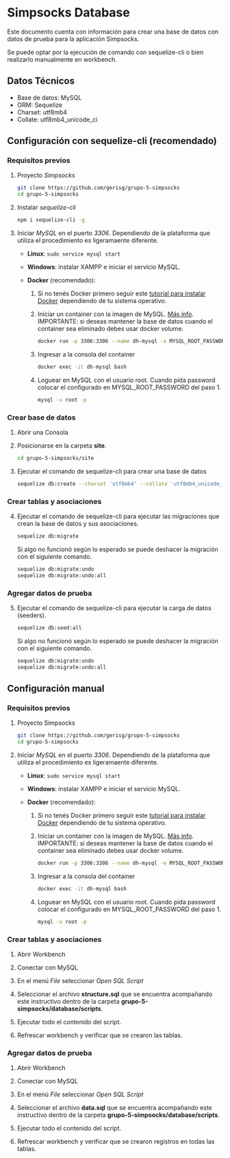 # Simpsocks Database

Este documento cuenta con información para crear una base de datos con datos de prueba para la aplicación Simpsocks.

Se puede optar por la ejecución de comando con sequelize-cli o bien realizarlo manualmente en workbench.

## Datos Técnicos

- Base de datos: MySQL
- ORM: Sequelize
- Charset: utf8mb4
- Collate: utf8mb4_unicode_ci

## Configuración con sequelize-cli (recomendado)

### Requisitos previos

1. Proyecto _Simpsocks_

    ```sh
    git clone https://github.com/gerisg/grupo-5-simpsocks
    cd grupo-5-simpsocks
    ```

2. Instalar _sequelize-cli_

    ```sh
    npm i sequelize-cli -g
    ```

3. Iniciar _MySQL_ en el puerto _3306_. Dependiendo de la plataforma que utiliza el procedimiento es ligeramaente diferente.

    - __Linux__: ```sudo service mysql start```

    - __Windows__: instalar XAMPP e iniciar el servicio MySQL.
    
    - __Docker__ (recomendado):

        1. Si no tenés Docker primero seguir este [tutorial para instalar Docker](https://docs.docker.com/engine/install/) dependiendo de tu sistema operativo.

        2. Iniciar un container con la imagen de MySQL. [Más info](https://hub.docker.com/_/mysql). IMPORTANTE: si deseas mantener la base de datos cuando el container sea eliminado debes usar docker volume.

            ```sh
            docker run -p 3306:3306 --name dh-mysql -e MYSQL_ROOT_PASSWORD=my-secret-pw -d mysql:latest
            ```

        3. Ingresar a la consola del container

            ```sh
            docker exec -it dh-mysql bash
            ```
        
        4. Loguear en MySQL con el usuario root. Cuando pida password colocar el configurado en MYSQL_ROOT_PASSWORD del paso 1. 

            ```sh
            mysql -u root -p
            ```

### Crear base de datos

1. Abrir una Consola

2. Posicionarse en la carpeta __site__.

    ```sh
    cd grupo-5-simpsocks/site
    ```

3. Ejecutar el comando de sequelize-cli para crear una base de datos

    ```sh
    sequelize db:create --charset 'utf8mb4' --collate 'utf8mb4_unicode_ci'
    ```

### Crear tablas y asociaciones

4. Ejecutar el comando de sequelize-cli para ejecutar las migraciones que crean la base de datos y sus asociaciones.

    ```sh
    sequelize db:migrate
    ```

    Si algo no funcionó según lo esperado se puede deshacer la migración con el siguiente comando.

    ```sh
    sequelize db:migrate:undo
    sequelize db:migrate:undo:all
    ```

### Agregar datos de prueba

5. Ejecutar el comando de sequelize-cli para ejecutar la carga de datos (seeders).

    ```sh
    sequelize db:seed:all
    ```

    Si algo no funcionó según lo esperado se puede deshacer la migración con el siguiente comando.

    ```sh
    sequelize db:migrate:undo
    sequelize db:migrate:undo:all
    ```



## Configuración manual

### Requisitos previos

1. Proyecto Simpsocks

    ```sh
    git clone https://github.com/gerisg/grupo-5-simpsocks
    cd grupo-5-simpsocks
    ```

2. Iniciar _MySQL_ en el puerto _3306_. Dependiendo de la plataforma que utiliza el procedimiento es ligeramaente diferente.

    - __Linux__: ```sudo service mysql start```

    - __Windows__: instalar XAMPP e iniciar el servicio MySQL.
    
    - __Docker__ (recomendado):

        1. Si no tenés Docker primero seguir este [tutorial para instalar Docker](https://docs.docker.com/engine/install/) dependiendo de tu sistema operativo.

        2. Iniciar un container con la imagen de MySQL. [Más info](https://hub.docker.com/_/mysql). IMPORTANTE: si deseas mantener la base de datos cuando el container sea eliminado debes usar docker volume.

            ```sh
            docker run -p 3306:3306 --name dh-mysql -e MYSQL_ROOT_PASSWORD=my-secret-pw -d mysql:latest
            ```

        3. Ingresar a la consola del container

            ```sh
            docker exec -it dh-mysql bash
            ```
        
        4. Loguear en MySQL con el usuario root. Cuando pida password colocar el configurado en MYSQL_ROOT_PASSWORD del paso 1. 

            ```sh
            mysql -u root -p
            ```

### Crear tablas y asociaciones

1. Abrir Workbench

2. Conectar con MySQL

3. En el menú _File_ seleccionar _Open SQL Script_

4. Seleccionar el archivo __structure.sql__ que se encuentra acompañando este instructivo dentro de la carpeta __grupo-5-simpsocks/database/scripts__.

5. Ejecutar todo el contenido del script.

6. Refrescar workbench y verificar que se crearon las tablas.

### Agregar datos de prueba

1. Abrir Workbench

2. Conectar con MySQL

3. En el menú _File_ seleccionar _Open SQL Script_

4. Seleccionar el archivo __data.sql__ que se encuentra acompañando este instructivo dentro de la carpeta __grupo-5-simpsocks/database/scripts__.

5. Ejecutar todo el contenido del script.

6. Refrescar workbench y verificar que se crearon registros en todas las tablas.